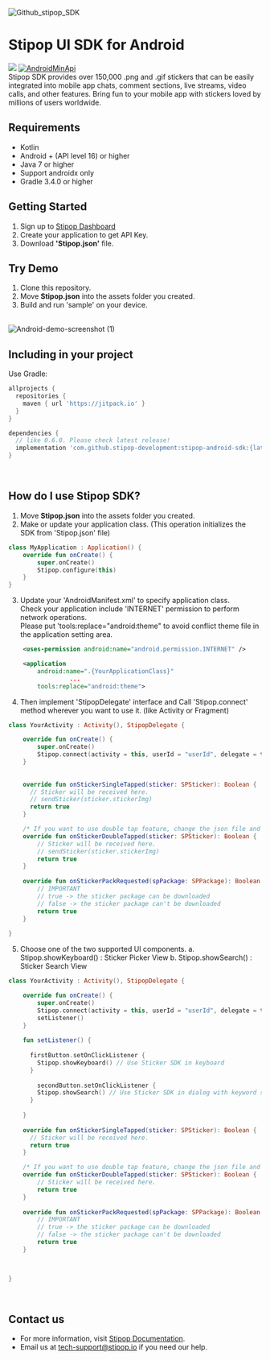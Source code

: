 ![Github_stipop_SDK](https://user-images.githubusercontent.com/42525347/145160731-acbe1005-48f5-4c9e-93b7-8ce2c7d6dcb8.png)

<h1>Stipop UI SDK for Android</h1>

[![](https://jitpack.io/v/stipop-development/stipop-android-sdk.svg)](https://jitpack.io/#stipop-development/stipop-android-sdk)
<a href="https://android-arsenal.com/api?level=16"><img alt="AndroidMinApi" src="https://img.shields.io/badge/API-16%2B-brightgreen.svg?style=flat"/></a></br>
Stipop SDK provides over 150,000 .png and .gif stickers that can be easily integrated into mobile app chats, comment sections, live streams, video calls, and other features. Bring fun to your mobile app with stickers loved by millions of users worldwide.

Requirements
-------------------
- Kotlin
- Android + (API level 16) or higher
- Java 7 or higher
- Support androidx only
- Gradle 3.4.0 or higher

Getting Started
--------
1. Sign up to <a href="https://dashboard.stipop.io/" target="_blank">Stipop Dashboard</a>
2. Create your application to get API Key.
3. Download **'Stipop.json'** file.

Try Demo
--------
1. Clone this repository.<br/>
2. Move **Stipop.json** into the assets folder you created. 
3. Build and run 'sample' on your device.<br/><br/>

<p align="center">
      
![Android-demo-screenshot (1)](https://user-images.githubusercontent.com/42525347/139039328-e02059dc-11fd-416f-9135-1d124ef782b7.png)
      
</p>

Including in your project
--------
Use Gradle:

```gradle
allprojects {
  repositories {
    maven { url 'https://jitpack.io' }
  }
}

dependencies {
  // like 0.6.0. Please check latest release!
  implementation 'com.github.stipop-development:stipop-android-sdk:{latest_version}' 
}
```
<br/>

How do I use Stipop SDK?
-------------------

1. Move **Stipop.json** into the assets folder you created. 
2. Make or update your application class. (This operation initializes the SDK from 'Stipop.json' file)
```kotlin
class MyApplication : Application() {
    override fun onCreate() {
        super.onCreate()
        Stipop.configure(this)
    }
}
```
3. Update your 'AndroidManifest.xml' to specify application class.<br>
   Check your application include 'INTERNET' permission to perform network operations.<br>
   Please put 'tools:replace="android:theme" to avoid conflict theme file in the application setting area.

```xml
    <uses-permission android:name="android.permission.INTERNET" />

    <application
        android:name=".{YourApplicationClass}"
                 ...
        tools:replace="android:theme">
```
4. Then implement 'StipopDelegate' interface and Call 'Stipop.connect' method wherever you want to use it. (like Activity or Fragment)
```kotlin
class YourActivity : Activity(), StipopDelegate {

    override fun onCreate() {
        super.onCreate()
        Stipop.connect(activity = this, userId = "userId", delegate = this)
    }
    
    
    override fun onStickerSingleTapped(sticker: SPSticker): Boolean {
      // Sticker will be received here.
      // sendSticker(sticker.stickerImg)
      return true
    }

    /* If you want to use double tap feature, change the json file and implement this function. */
    override fun onStickerDoubleTapped(sticker: SPSticker): Boolean {
        // Sticker will be received here.
        // sendSticker(sticker.stickerImg)
        return true
    }
    
    override fun onStickerPackRequested(spPackage: SPPackage): Boolean {
        // IMPORTANT
        // true -> the sticker package can be downloaded
        // false -> the sticker package can't be downloaded
        return true
    }
    
}
```

5. Choose one of the two supported UI components.
      a. Stipop.showKeyboard() : Sticker Picker View
      b. Stipop.showSearch() : Sticker Search View
   
```kotlin
class YourActivity : Activity(), StipopDelegate {

    override fun onCreate() {
        super.onCreate()
        Stipop.connect(activity = this, userId = "userId", delegate = this)
        setListener()
    }
    
    fun setListener() {
    
      firstButton.setOnClickListener {
        Stipop.showKeyboard() // Use Sticker SDK in keyboard
      }
      
        secondButton.setOnClickListener {
        Stipop.showSearch() // Use Sticker SDK in dialog with keyword search
      }
      
    }
    
    override fun onStickerSingleTapped(sticker: SPSticker): Boolean {
      // Sticker will be received here.
      return true
    }

    /* If you want to use double tap feature, change the json file and implement this function. */
    override fun onStickerDoubleTapped(sticker: SPSticker): Boolean {
        // Sticker will be received here.
        return true
    }
    
    override fun onStickerPackRequested(spPackage: SPPackage): Boolean {
        // IMPORTANT
        // true -> the sticker package can be downloaded
        // false -> the sticker package can't be downloaded
        return true
    }

 

}
```
<br/>

## Contact us

- For more information, visit [Stipop Documentation][1].
- Email us at tech-support@stipop.io if you need our help.

[1]: https://docs.stipop.io/en/sdk/android/get-started/quick-start
